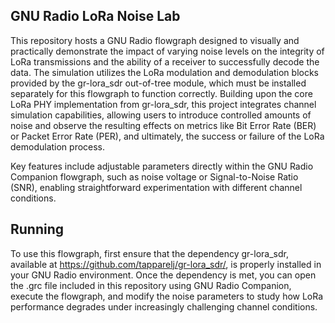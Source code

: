## GNU Radio LoRa Noise Lab

This repository hosts a GNU Radio flowgraph designed to visually and practically demonstrate the impact of varying noise levels on the integrity of LoRa transmissions and the ability of a receiver to successfully decode the data.
The simulation utilizes the LoRa modulation and demodulation blocks provided by the gr-lora_sdr out-of-tree module, which must be installed separately for this flowgraph to function correctly. Building upon the core LoRa PHY
implementation from gr-lora_sdr, this project integrates channel simulation capabilities, allowing users to introduce controlled amounts of noise and observe the resulting effects on metrics like Bit Error Rate (BER) or
Packet Error Rate (PER), and ultimately, the success or failure of the LoRa demodulation process.

Key features include adjustable parameters directly within the GNU Radio Companion flowgraph, such as noise voltage or Signal-to-Noise Ratio (SNR), enabling straightforward experimentation with different channel conditions.

## Running
To use this flowgraph, first ensure that the dependency gr-lora_sdr, available at https://github.com/tapparelj/gr-lora_sdr/, is properly installed in your GNU Radio environment. Once the dependency is met, you can open the
.grc file included in this repository using GNU Radio Companion, execute the flowgraph, and modify the noise parameters to study how LoRa performance degrades under increasingly challenging channel conditions.
